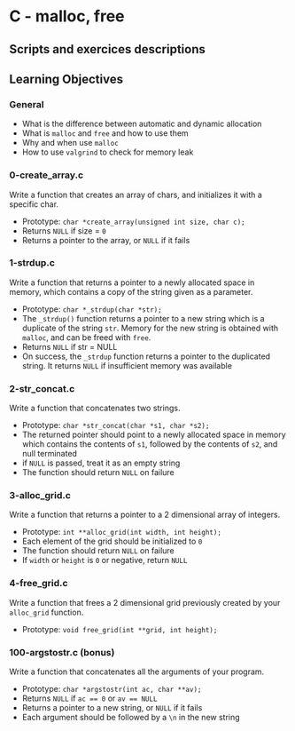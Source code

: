 # C - malloc, free

## Scripts and exercices descriptions
## Learning Objectives

### General

* What is the difference between automatic and dynamic allocation
* What is `malloc` and `free` and how to use them
* Why and when use `malloc`
* How to use `valgrind` to check for memory leak

### 0-create_array.c
Write a function that creates an array of chars, and initializes it with a specific char.

*   Prototype: `char *create_array(unsigned int size, char c);`
*   Returns `NULL` if size = `0`
*   Returns a pointer to the array, or `NULL` if it fails

### 1-strdup.c
Write a function that returns a pointer to a newly allocated space in memory, which contains a copy of the string given as a parameter.

*   Prototype: `char *_strdup(char *str);`
*   The `_strdup()` function returns a pointer to a new string which is a duplicate of the string `str`. Memory for the new string is obtained with `malloc`, and can be freed with `free`.
*   Returns `NULL` if str = NULL
*   On success, the `_strdup` function returns a pointer to the duplicated string. It returns `NULL` if insufficient memory was available

### 2-str_concat.c
Write a function that concatenates two strings.

*   Prototype: `char *str_concat(char *s1, char *s2);`
*   The returned pointer should point to a newly allocated space in memory which contains the contents of `s1`, followed by the contents of `s2`, and null terminated
*   if `NULL` is passed, treat it as an empty string
*   The function should return `NULL` on failure

### 3-alloc_grid.c
Write a function that returns a pointer to a 2 dimensional array of integers.

*   Prototype: `int **alloc_grid(int width, int height);`
*   Each element of the grid should be initialized to `0`
*   The function should return `NULL` on failure
*   If `width` or `height` is `0` or negative, return `NULL`

### 4-free_grid.c
Write a function that frees a 2 dimensional grid previously created by your `alloc_grid` function.

*   Prototype: `void free_grid(int **grid, int height);`

### 100-argstostr.c (bonus)
Write a function that concatenates all the arguments of your program.

*   Prototype: `char *argstostr(int ac, char **av);`
*   Returns `NULL` if `ac == 0` or `av == NULL`
*   Returns a pointer to a new string, or `NULL` if it fails
*   Each argument should be followed by a `\n` in the new string
